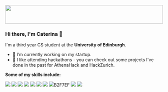 <img src="https://images.squarespace-cdn.com/content/v1/5ad2754d75f9eeb22cb26028/1566715705847-O82KZ2V95UQCVKXQWZ0A/light+pink+banner-03.jpg?format=2500w" height="60px" width="100%"/>

### Hi there, I'm Caterina 👋

I'm a third year CS student at the **University of Edinburgh**.

- 🔭 I’m currently working on my startup.
- 🌱 I like attending hackathons - you can check out some projects I've done in the past for AthenaHack and HackZurich.

**Some of my skills include:**

![](https://img.shields.io/badge/React-7BDFF2)
![](https://img.shields.io/badge/JavaScript-ff5d8f)
![](https://img.shields.io/badge/HTML5-B2F7EF)
![](https://img.shields.io/badge/Haskell-EFF7F6)
![](https://img.shields.io/badge/Java-F7D6E0)
![](https://img.shields.io/badge/Python-ff5d8f)
![](https://img.shields.io/badge/C-bff8ff)
![](https://img.shields.io/badge/node.js-B2F7EF)B2F7EF
![](https://img.shields.io/badge/MongoDB-bff8ff)
![](https://img.shields.io/badge/Express-ff5d8f)


